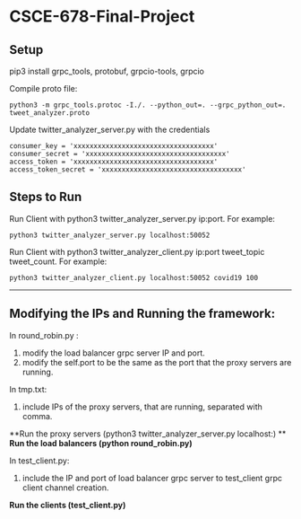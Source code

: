 # CSCE-678-Final-Project

## Setup

pip3 install grpc_tools, protobuf, grpcio-tools, grpcio

Compile proto file:
```
python3 -m grpc_tools.protoc -I./. --python_out=. --grpc_python_out=. tweet_analyzer.proto
```
Update twitter_analyzer_server.py with the credentials
```
consumer_key = 'xxxxxxxxxxxxxxxxxxxxxxxxxxxxxxxxxxx'
consumer_secret = 'xxxxxxxxxxxxxxxxxxxxxxxxxxxxxxxxxxx'
access_token = 'xxxxxxxxxxxxxxxxxxxxxxxxxxxxxxxxxxx'
access_token_secret = 'xxxxxxxxxxxxxxxxxxxxxxxxxxxxxxxxxxx'
```

## Steps to Run
Run Client with python3 twitter_analyzer_server.py ip:port. For example:
```
python3 twitter_analyzer_server.py localhost:50052
```

Run Client with python3 twitter_analyzer_client.py ip:port tweet_topic tweet_count. For example:
```
python3 twitter_analyzer_client.py localhost:50052 covid19 100
```
------------------------------------------------------------------------------------------------------------------------------
## Modifying the IPs and Running the framework:
In round_robin.py :
1) modify the load balancer grpc server IP and port.
2) modify the self.port to be the same as the port that the proxy servers are running.

In tmp.txt:
1) include IPs of the proxy servers, that are running, separated with comma.

**Run the proxy servers (python3 twitter_analyzer_server.py localhost:<port>) **
**Run the load balancers (python round_robin.py)**

In test_client.py:
1) include the IP and port of load balancer grpc server to test_client grpc client channel creation.

**Run the clients (test_client.py)**

